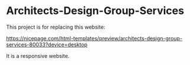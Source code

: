 # Architects-Design-Group-Services

This project is for replacing this website:

https://nicepage.com/html-templates/preview/architects-design-group-services-80033?device=desktop

It is a responsive website.

